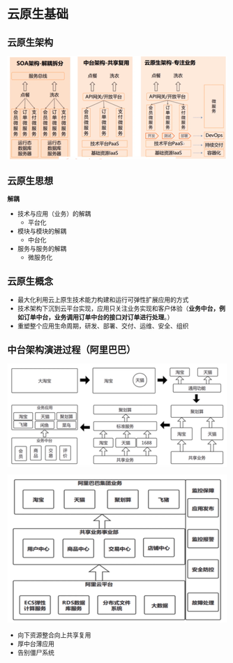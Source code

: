 # 云原生基础
## 云原生架构

![](../youdaonote-images/Pasted%20image%2020231111235155.png)

## 云原生思想

**解耦**
- 技术与应用（业务）的解耦 
	- 平台化
- 模块与模块的解耦
	- 中台化
- 服务与服务的解耦
	- 微服务化

## 云原生概念

- 最大化利用云上原生技术能力构建和运行可弹性扩展应用的方式
- 技术架构下沉到云平台实现，应用只关注业务实现和客户体验（**业务中台，例如订单中台，业务调用订单中台的接口对订单进行处理**。）
- 重塑整个应用生命周期，研发、部署、交付、运维、安全、组织

## 中台架构演进过程（阿里巴巴）

![](../youdaonote-images/Pasted%20image%2020231112191604.png)

![](../youdaonote-images/Pasted%20image%2020231112191639.png)

- 向下资源整合向上共享复用
- 厚中台薄应用
- 告别僵尸系统